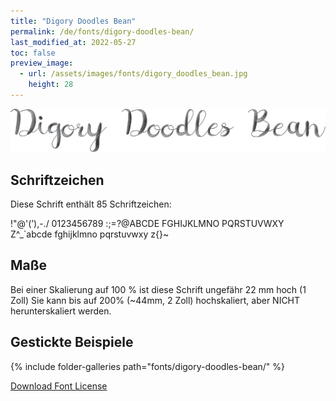 ```yaml
---
title: "Digory Doodles Bean"
permalink: /de/fonts/digory-doodles-bean/
last_modified_at: 2022-05-27
toc: false
preview_image:
  - url: /assets/images/fonts/digory_doodles_bean.jpg
    height: 28
---
```

![Digory Doodles Bean](/assets/images/fonts/digory_doodles_bean.jpg)

## Schriftzeichen

Diese Schrift enthält 85 Schriftzeichen:
	
!"@'(’),-./
0123456789
:;=?@ABCDE
FGHIJKLMNO
PQRSTUVWXY
Z\^_`abcde
fghijklmno
pqrstuvwxy
z{}~

## Maße
Bei einer Skalierung auf 100 % ist diese Schrift ungefähr 22 mm hoch (1 Zoll)
Sie kann bis auf 200% (~44mm, 2 Zoll) hochskaliert, aber NICHT herunterskaliert werden.
## Gestickte Beispiele

{% include folder-galleries path="fonts/digory-doodles-bean/" %}

[Download Font License](https://github.com/inkstitch/inkstitch/tree/main/fonts/digory_doodles_bean/LICENSE)
